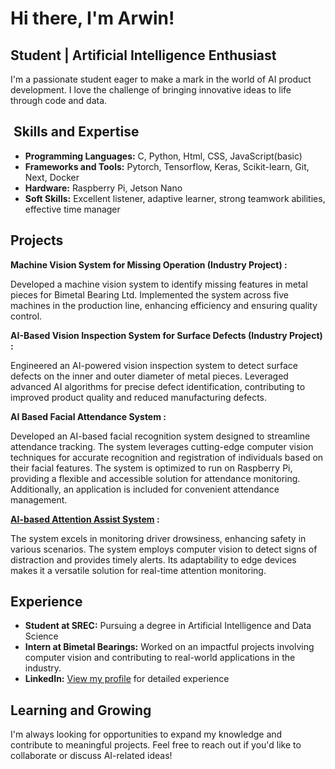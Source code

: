 #  Hi there, I'm Arwin!

##  Student | Artificial Intelligence Enthusiast

I'm a passionate student eager to make a mark in the world of AI product development. I love the challenge of bringing innovative ideas to life through code and data.

## ️ Skills and Expertise

- **Programming Languages:** C, Python, Html, CSS, JavaScript(basic) 
- **Frameworks and Tools:** Pytorch, Tensorflow, Keras, Scikit-learn, Git, Next, Docker
- **Hardware:** Raspberry Pi, Jetson Nano
- **Soft Skills:** Excellent listener, adaptive learner, strong teamwork abilities, effective time manager 

##  Projects

**Machine Vision System for Missing Operation (Industry Project) :**

Developed a machine vision system to identify missing features in metal pieces for Bimetal Bearing Ltd. Implemented the system across five machines in the production line, enhancing efficiency and ensuring quality control.

**AI-Based Vision Inspection System for Surface Defects (Industry Project) :**

Engineered an AI-powered vision inspection system to detect surface defects on the inner and outer diameter of metal pieces. Leveraged advanced AI algorithms for precise defect identification, contributing to improved product quality and reduced manufacturing defects.

**AI Based Facial Attendance System :**

Developed an AI-based facial recognition system designed to streamline attendance tracking. The system leverages cutting-edge computer vision techniques for accurate recognition and registration of individuals based on their facial features. The system is optimized to run on Raspberry Pi, providing a flexible and accessible solution for attendance monitoring. Additionally, an application is included for convenient attendance management.

**[AI-based Attention Assist System](https://github.com/Arwindhraj/AI-Attention-assist-system-using-MediaPipe) :**

The system excels in monitoring driver drowsiness, enhancing safety in various scenarios. The system employs computer vision to detect signs of distraction and provides timely alerts. Its adaptability to edge devices makes it a versatile solution for real-time attention monitoring. 


##  Experience

- **Student at SREC:** Pursuing a degree in Artificial Intelligence and Data Science
- **Intern at Bimetal Bearings:** Worked on an impactful projects involving computer vision and contributing to real-world applications in the industry.
- **LinkedIn:** [View my profile](https://www.linkedin.com/in/arwindh-raj-0155b621a/) for detailed experience

##  Learning and Growing

I'm always looking for opportunities to expand my knowledge and contribute to meaningful projects. Feel free to reach out if you'd like to collaborate or discuss AI-related ideas!
